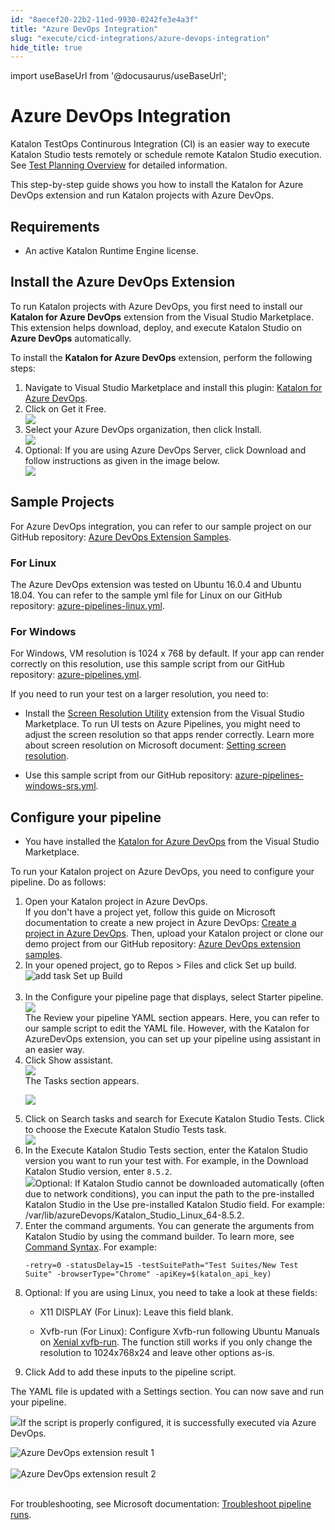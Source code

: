 ```yaml
---
id: "8aecef20-22b2-11ed-9930-0242fe3e4a3f"
title: "Azure DevOps Integration"
slug: "execute/cicd-integrations/azure-devops-integration"
hide_title: true
---
```

import useBaseUrl from '@docusaurus/useBaseUrl';


# <a id="id" class="anchor_top_offset"/><a id="ariaid-title1" class="anchor_top_offset"/>Azure DevOps Integration

<p xmlns="http://www.w3.org/1999/xhtml" className="p">Katalon TestOps Continurous Integration (CI) is an easier way to execute Katalon Studio tests remotely or schedule remote Katalon Studio execution. See <a className="xref" href="/execute/schedule-test-execution/schedule-test-runs-in-testops">Test Planning Overview</a> for detailed information.</p> 
<p xmlns="http://www.w3.org/1999/xhtml" className="p">This step-by-step guide shows you how to install the Katalon for Azure DevOps extension and run Katalon projects with Azure DevOps.</p> 

## Requirements

<div xmlns="http://www.w3.org/1999/xhtml" className="p"><ul className="ul"><li className="li">An active Katalon Runtime Engine license.</li></ul></div>

## <a id="task-8125" class="anchor_top_offset"/>Install the Azure DevOps Extension

<section xmlns="http://www.w3.org/1999/xhtml" className="section context"><p className="p">To run Katalon projects with Azure DevOps, you first need to     install our <strong className="ph b">Katalon for Azure DevOps</strong> extension     from the Visual Studio Marketplace. This extension helps download,     deploy, and execute Katalon Studio on <strong className="ph b">Azure DevOps</strong>     automatically.</p><p className="p">To  install the <strong className="ph b">Katalon for Azure DevOps</strong>     extension, perform the following steps:</p></section> 
<ol xmlns="http://www.w3.org/1999/xhtml" className="ol steps"><li className="li step stepexpand"><span className="ph cmd">Navigate to Visual Studio Marketplace and install this plugin: <a className="xref j-external-link" href="https://marketplace.visualstudio.com/items?itemName=katalon-llc.katalon" target="_blank">Katalon for Azure DevOps</a>.</span></li><li className="li step stepexpand"><span className="ph cmd">Click on <span className="ph uicontrol">Get it Free</span>.</span><div className="itemgroup info"><img className="image" width={500} src={useBaseUrl("/09714950-5ffc-11ed-a602-0242cfbc79b5.png")} /></div></li><li className="li step stepexpand"><span className="ph cmd">Select your Azure DevOps organization, then  click       <span className="ph uicontrol">Install</span>.</span><div className="itemgroup info"><img className="image" width={500} src={useBaseUrl("/09896530-5ffc-11ed-a602-0242cfbc79b5.png")} /></div></li><li className="li step stepexpand"><span className="ph cmd">Optional: If you are using Azure DevOps Server, click <span className="ph uicontrol">Download</span> and follow instructions as given in the       image below.</span><div className="itemgroup info"><img className="image" width={700} src={useBaseUrl("/0973e160-5ffc-11ed-a602-0242cfbc79b5.png")} /></div></li></ol> 

## <a id="id_2" class="anchor_top_offset"/>Sample Projects

<p xmlns="http://www.w3.org/1999/xhtml" className="p">For Azure DevOps integration, you can refer to our sample project on our GitHub repository: <a className="xref j-external-link" href="https://github.com/katalon-studio-samples/azure-devops-extension-samples" target="_blank">Azure DevOps Extension Samples</a>.</p> 

### For Linux

<p xmlns="http://www.w3.org/1999/xhtml" className="p">The Azure DevOps extension was tested on Ubuntu 16.0.4 and Ubuntu 18.04. You can refer to the sample yml file for Linux on our GitHub repository: <a className="xref j-external-link" href="https://github.com/katalon-studio-samples/azure-devops-extension-samples/blob/master/azure-pipelines-linux.yml" target="_blank">azure-pipelines-linux.yml</a>.</p> 

### For Windows

<p xmlns="http://www.w3.org/1999/xhtml" className="p">For Windows, VM resolution is 1024 x 768 by default. If your app can render correctly on this resolution, use this sample script from our GitHub repository: <a className="xref j-external-link" href="https://github.com/katalon-studio-samples/azure-devops-extension-samples/blob/master/azure-pipelines.yml" target="_blank">azure-pipelines.yml</a>.</p> 
<div xmlns="http://www.w3.org/1999/xhtml" className="p">If you need to run your test on a larger resolution, you need to:<ul className="ul"><li className="li"><p className="p">Install the <a className="xref j-external-link" href="https://marketplace.visualstudio.com/items?itemName=ms-autotest.screen-resolution-utility-task" target="_blank">Screen Resolution Utility</a> extension from the Visual Studio Marketplace. To run UI tests on Azure Pipelines, you might need to adjust the screen resolution so that apps render correctly. Learn more about screen resolution on Microsoft document: <a className="xref j-external-link" href="https://docs.microsoft.com/en-us/azure/devops/pipelines/test/ui-testing-considerations?view=azure-devops&tabs=mstest#setting-screen-resolution" target="_blank">Setting screen resolution</a>.</p></li><li className="li"><p className="p">Use this sample script from our GitHub repository: <a className="xref j-external-link" href="https://github.com/katalon-studio-samples/azure-devops-extension-samples/blob/master/azure-pipelines-windows-srs.yml" target="_blank">azure-pipelines-windows-srs.yml</a>.</p></li></ul></div>

## <a id="task-4466" class="anchor_top_offset"/>Configure your pipeline

<div xmlns="http://www.w3.org/1999/xhtml" className="section prereq p">
  <ul className="ul"><li className="li">
      <p className="p">You have installed the <a className="xref j-external-link" href="https://marketplace.visualstudio.com/items?itemName=katalon-llc.katalon" target="_blank">Katalon for Azure DevOps</a> from the Visual Studio Marketplace.</p>
    </li></ul>
</div>
<section xmlns="http://www.w3.org/1999/xhtml" className="section context">   <p className="p">To run your Katalon project on Azure DevOps, you need to configure your pipeline. Do as follows:</p> </section> 
<ol xmlns="http://www.w3.org/1999/xhtml" className="ol steps"><li className="li step stepexpand"><span className="ph cmd">Open your Katalon project in Azure DevOps. </span><div className="itemgroup info">If you don't have a project yet, follow this guide on Microsoft documentation to create a new project in Azure DevOps: <a className="xref j-external-link" href="https://learn.microsoft.com/en-us/azure/devops/organizations/projects/create-project?view=azure-devops&tabs=browser" target="_blank">Create a project in Azure DevOps</a>. Then, upload your Katalon project or clone our demo project from our GitHub repository: <a className="xref j-external-link" href="https://github.com/katalon-studio-samples/azure-devops-extension-samples" target="_blank">Azure DevOps extension samples</a>.</div></li><li className="li step stepexpand"><span className="ph cmd">In your opened project, go to <span className="ph uicontrol">Repos</span> &gt; <span className="ph uicontrol">Files</span> and click <span className="ph uicontrol">Set up build</span>.</span><div className="itemgroup info"><img className="image" src={useBaseUrl("https://github.com/katalon-studio/docs-images/raw/master/katalon-studio/docs/azure-devops-extension/K.S.E-8.2.5-azure_devops_extension_set_up_build.png")} alt="add task Set up Build" /><br /><br /></div></li><li className="li step stepexpand"><span className="ph cmd">In the <span className="ph uicontrol">Configure your pipeline</span> page that displays, select <span className="ph uicontrol">Starter pipeline</span>.</span><div className="itemgroup info"><img className="image" width={500} src={useBaseUrl("/0966e910-5ffc-11ed-a602-0242cfbc79b5.png")} /></div><div className="itemgroup stepresult">The <span className="ph uicontrol">Review your pipeline YAML</span> section appears. Here, you can refer to our sample script to edit the YAML file. However, with the <span className="ph uicontrol">Katalon for AzureDevOps</span> extension, you can set up your pipeline using assistant in an easier way.</div></li><li className="li step stepexpand"><span className="ph cmd"> Click <span className="ph uicontrol">Show assistant</span>.</span><div className="itemgroup info"><img className="image" width={850} src={useBaseUrl("/09828760-5ffc-11ed-a602-0242cfbc79b5.png")} /></div><div className="itemgroup stepresult">The <span className="ph uicontrol">Tasks</span> section appears.<p className="p"><img className="image" width={850} src={useBaseUrl("/096a9290-5ffc-11ed-a602-0242cfbc79b5.png")} /></p></div></li><li className="li step stepexpand"><span className="ph cmd">Click on <span className="ph uicontrol">Search tasks</span> and search for <span className="ph uicontrol">Execute Katalon Studio Tests</span>. Click to choose the <span className="ph uicontrol">Execute Katalon Studio Tests</span> task.</span><div className="itemgroup info"><img className="image" src={useBaseUrl("/0976a080-5ffc-11ed-a602-0242cfbc79b5.png")} /></div></li><li className="li step stepexpand"><span className="ph cmd"> In the <span className="ph uicontrol">Execute Katalon Studio Tests</span> section, enter the Katalon Studio version you want to run your test with. For example, in the <span className="ph uicontrol">Download Katalon Studio version</span>, enter <code className="ph codeph">8.5.2</code>. </span><div className="itemgroup info"><img className="image" src={useBaseUrl("/096dedf0-5ffc-11ed-a602-0242cfbc79b5.png")} />Optional: If Katalon Studio cannot be downloaded automatically (often due to network conditions), you can input the path to the pre-installed Katalon Studio in the <span className="ph uicontrol">Use pre-installed Katalon Studio</span> field. For example: <span className="ph uicontrol">/var/lib/azureDevops/Katalon_Studio_Linux_64-8.5.2</span>.</div></li><li className="li step stepexpand"><span className="ph cmd">Enter the command arguments. You can generate the arguments from Katalon Studio by using the command builder. To learn more, see <a className="xref" href="/execute/katalon-runtime-engine/command-line-syntax-in-katalon-runtime-engine">Command Syntax</a>. For example:</span><div className="itemgroup info">       <pre className="pre codeblock"><code>-retry=0 -statusDelay=15 -testSuitePath="Test Suites/New Test Suite" -browserType="Chrome" -apiKey=$(katalon_api_key)</code></pre>     </div></li><li className="li step stepexpand"><span className="ph cmd">Optional: If you are using Linux, you need to take a look at these fields:</span><div className="itemgroup info">       <ul className="ul"><li className="li">           <p className="p"><span className="ph uicontrol">X11 DISPLAY (For Linux)</span>: Leave this field blank.</p>         </li><li className="li">           <p className="p"><span className="ph uicontrol">Xvfb-run (For Linux)</span>: Configure <span className="ph uicontrol">Xvfb-run</span> following Ubuntu Manuals on <a className="xref j-external-link" href="http://manpages.ubuntu.com/manpages/xenial/man1/xvfb-run.1.html" target="_blank">Xenial xvfb-run</a>. The function still works if you only change the resolution to 1024x768x24 and leave other options as-is.</p>         </li></ul>     </div></li><li className="li step stepexpand"><span className="ph cmd">Click <span className="ph uicontrol">Add</span> to add these inputs to the pipeline script.</span></li></ol> 
<section xmlns="http://www.w3.org/1999/xhtml" className="section result">The YAML file is updated with a Settings section. You can now save and run your pipeline.<p className="p"><img className="image" width={850} src={useBaseUrl("/0985e2c0-5ffc-11ed-a602-0242cfbc79b5.png")} />If the script is properly configured, it is successfully executed via Azure DevOps.</p><p className="p"><img className="image" src={useBaseUrl("https://github.com/katalon-studio/docs-images/raw/master/katalon-studio/docs/azure-devops-extension/K.S.E-8.2.5-azure_devops_extension_test_run_1.png")} alt="Azure DevOps extension result 1" /><br /><br /><img className="image" src={useBaseUrl("https://github.com/katalon-studio/docs-images/raw/master/katalon-studio/docs/azure-devops-extension/K.S.E-8.2.5-azure_devops_extension_test_run_2.png")} alt="Azure DevOps extension result 2" /><br /><br /></p><p className="p">For troubleshooting, see Microsoft documentation: <a className="xref j-external-link" href="https://learn.microsoft.com/en-us/azure/devops/pipelines/troubleshooting/troubleshooting?view=azure-devops" target="_blank">Troubleshoot pipeline runs</a>.</p></section> 
